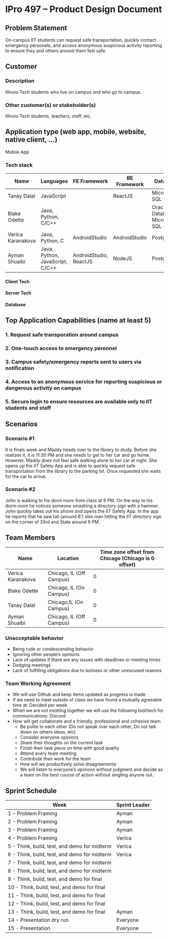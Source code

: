 
# IPro 497 – Product Design Document

## Problem Statement

On-campus IIT students can request safe transportation, quickly contact emergency personale, and access anonymous suspicious activity reporting to ensure they and others around them feel safe.

## Customer

### Description
Illinois Tech students who live on campus and who go to campus.

### Other customer(s) or stakeholder(s)
Illinois Tech students, teachers, staff, etc. 
 
## Application type (web app, mobile, website, native client, …)
Mobile App

### Tech stack

| **Name** | **Languages** | **FE Framework** | **BE Framework** | **Database** |
| --- | --- | --- | --- | --- |
| Tanay Dalal | JavaScript |  |  ReactJS |  Microsoft SQL Server  |
| Blake Odette | Java, Python, C/C++ | | | Oracle Database, Microsoft SQL Server |
| Verica Karanakova | Java, Python, C | AndroidStudio | AndroidStudio | PostgreSQL |
| Ayman Shuaibi | Java, Python, JavaScript, C/C++ | AndroidStudio, ReactJS | NodeJS | PostgreSQL |

#### Client Tech 

#### Server Tech

#### Database

## Top Application Capabilities (name at least 5)

### 1. Request safe transporation around campus

### 2. One-touch access to emergency peronnel

### 3. Campus safety/emergency reports sent to users via notification 

### 4. Access to an anonymous service for reporting suspicious or dangerous activity on campus

### 5. Secure login to ensure resources are available only to IIT students and staff


## Scenarios

### Scenario #1
It is finals week and Maddy heads over to the library to study.  Before she realizes it, it is 11:30 PM and she needs to get to her car and go home.  However, Maddy does not feel safe walking alone to her car at night.  She opens up the IIT Safety App and is able to quickly request safe transportation from the library to the parking lot.  Once requested she waits for the car to arrive.

### Scenario #2
John is walking to his dorm room from class at 9 PM.  On the way to his dorm room he notices someone smashing a directory sign with a hammer.  John quickly takes out his phone and opens the IIT Safety App.  In the app he reports that he saw tall (around 6') slim man hitting the IIT directory sign on the corner of 33rd and State around 9 PM. 


## Team Members
| **Name** | **Location** | **Time zone offset from Chicago (Chicago is 0 offset)** |
| --- | --- | --- |
| Verica Karanakova | Chicago, IL (Off Campus) | 0 |
| Blake Odette | Chicago, IL (On Campus) | 0 |	
| Tanay Dalal | Chicago,IL (On Campus)  | 0 |	
| Ayman Shuaibi | Chicago, IL (Off Campus) | 0 |		
		
### Unacceptable behavior
- Being rude or condescending behavior
- Ignoring other people’s opinions
- Lack of updates if there are any issues with deadlines or meeting times
- Dodging meetings
- Lack of fulfilling obligations due to laziness or other unexcused reasons 

### Team Working Agreement
- We will use Github and keep items updated as progress is made
- If we need to meet outside of class we have found a mutually agreeable time at: Decided per week
- When we are not meeting together we will use the following tool/tech for communications: Discord
- How will get collaborate and a friendly, professional and cohesive team
  - Be polite to each other (Do not speak over each other, Do not talk down on others ideas, etc)
  - Consider everyone opinions
  - Share their thoughts on the current task
  - Finish their task piece on time with good quality
  - Attend every team meeting
  - Contribute their work for the team
  - How will we productively solve disagreements
  - We will listen to everyone’s opinions without judgment and decide as a team on the best course of action without singling anyone out.

## Sprint Schedule

| Week | Sprint Leader |
| --------  | ------------------- |
| 1 - Problem Framing                                 | Ayman |
| 2 - Problem Framing                                 | Ayman |
| 3 - Problem Framing                                 | Ayman |
| 4 - Problem Framing                                 | Verica |
| 5 - Think, build, test, and demo for midterm        | Verica |
| 6 - Think, build, test, and demo for midterm        | Verica |
| 7 - Think, build, test, and demo for midterm        |  |
| 8 - Think, build, test, and demo for midterm        |  |
| 9 - Think, build, test, and demo for final          |  |
| 10 - Think, build, test, and demo for final	      |    |
| 11 - Think, build, test, and demo for final         |   |
| 12 - Think, build, test, and demo for final         |  |
| 13 - Think, build, test, and demo for final         | Ayman |
| 14 - Presentation dry run                           | Everyone |
| 15 - Presentation                                   | Everyone |

